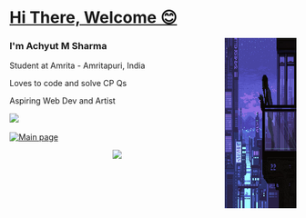 # [Hi There, Welcome 😊](https://www.youtube.com/watch?v=xvFZjo5PgG0)
<img src="https://github.com/MinorMist/minormist/blob/main/img/lofi.gif" width="25%" height="25%" style="height: 300px;
    overflow: scroll;" align="right"/>
    
### I'm Achyut M Sharma
Student at Amrita - Amritapuri, India

Loves to code and solve CP Qs

Aspiring Web Dev and Artist

![](https://komarev.com/ghpvc/?username=minormist&color=red)


[![Main page](https://holopin.me/minormist)](https://holopin.io/@minormist)


<div>
<p align="center" >
  <a href="https://github.com/anuraghazra/github-readme-stats"> 
    <img  src="https://github-readme-stats.vercel.app/api?username=minormist&&show_icons=true&theme=dark"/>
  </a>
</p>
</div>
